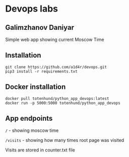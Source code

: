 # Devops labs
## Galimzhanov Daniyar

Simple web app showing current Moscow Time

## Installation

```git clone https://github.com/a1d4r/devops.git``` \
```pip3 install -r requirements.txt``` 

## Docker installation

```docker pull totenhund/python_app_devops:latest  ```\
```docker run -p 5000:5000 totenhund/python_app_devops ```


## App endpoints

```/``` - showing moscow time

```/visits``` - showing how many times root page was visited

Visits are stored in counter.txt file
